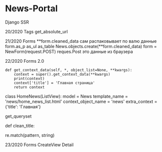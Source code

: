 # News-Portal
Django SSR

20/2020
Tags
get_absolute_url

21/2020
Forms
**form.cleaned_data сам распаковывает по валю данные
form.as_p as_ul as_table
News.objects.create(**form.cleaned_data)
form = NewForm(request.POST) reques.Post это данные из браузера

22/2020
Forms 2.0

    def get_context_data(self, *, object_list=None, **kwargs):
        context = super().get_context_data(**kwargs)
        print(context)
        context['title'] = 'Главная страница'
        return context


class HomeNews(ListView):
    model = News
    template_name = 'news/home_news_list.html'
    context_object_name = 'news'
    extra_context = {'title': 'Главная'}

  get_queryset

  def clean_title:

  re.match(pattern, string)

  23/2020
  Forms CreateView Detail
  